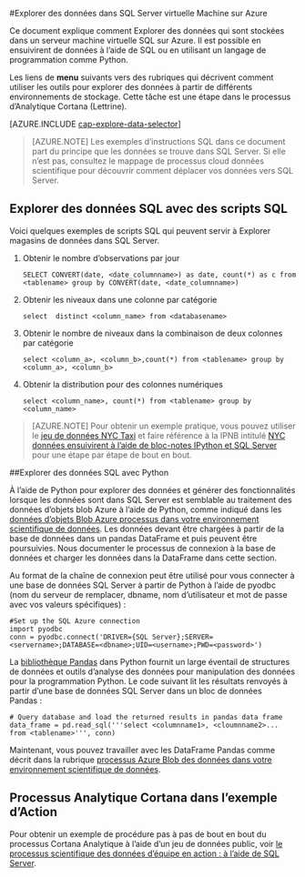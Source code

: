 <properties 
    pageTitle="Explorer des données dans SQL Server virtuelle Machine sur Azure | Microsoft Azure" 
    description="Comment Explorer des données qui sont stockées dans un serveur machine virtuelle SQL sur Azure." 
    services="machine-learning" 
    documentationCenter="" 
    authors="bradsev" 
    manager="jhubbard" 
    editor="cgronlun" />

<tags 
    ms.service="machine-learning" 
    ms.workload="data-services" 
    ms.tgt_pltfrm="na" 
    ms.devlang="na" 
    ms.topic="article" 
    ms.date="09/13/2016" 
    ms.author="bradsev" /> 

#<a name="explore-data-in-sql-server-virtual-machine-on-azure"></a>Explorer des données dans SQL Server virtuelle Machine sur Azure


Ce document explique comment Explorer des données qui sont stockées dans un serveur machine virtuelle SQL sur Azure. Il est possible en ensuivirent de données à l’aide de SQL ou en utilisant un langage de programmation comme Python.

Les liens de **menu** suivants vers des rubriques qui décrivent comment utiliser les outils pour explorer des données à partir de différents environnements de stockage. Cette tâche est une étape dans le processus d’Analytique Cortana (Lettrine).

[AZURE.INCLUDE [cap-explore-data-selector](../../includes/cap-explore-data-selector.md)]


> [AZURE.NOTE] Les exemples d’instructions SQL dans ce document part du principe que les données se trouve dans SQL Server. Si elle n’est pas, consultez le mappage de processus cloud données scientifique pour découvrir comment déplacer vos données vers SQL Server.



## <a name="sql-dataexploration"></a>Explorer des données SQL avec des scripts SQL

Voici quelques exemples de scripts SQL qui peuvent servir à Explorer magasins de données dans SQL Server.

1. Obtenir le nombre d’observations par jour

    `SELECT CONVERT(date, <date_columnname>) as date, count(*) as c from <tablename> group by CONVERT(date, <date_columnname>)` 

2. Obtenir les niveaux dans une colonne par catégorie

    `select  distinct <column_name> from <databasename>`

3. Obtenir le nombre de niveaux dans la combinaison de deux colonnes par catégorie 

    `select <column_a>, <column_b>,count(*) from <tablename> group by <column_a>, <column_b>`

4. Obtenir la distribution pour des colonnes numériques

    `select <column_name>, count(*) from <tablename> group by <column_name>`

> [AZURE.NOTE] Pour obtenir un exemple pratique, vous pouvez utiliser le [jeu de données NYC Taxi](http://www.andresmh.com/nyctaxitrips/) et faire référence à la IPNB intitulé [NYC données ensuivirent à l’aide de bloc-notes IPython et SQL Server](https://github.com/Azure/Azure-MachineLearning-DataScience/blob/master/Misc/DataScienceProcess/iPythonNotebooks/machine-Learning-data-science-process-sql-walkthrough.ipynb) pour une étape par étape de bout en bout.

##<a name="python"></a>Explorer des données SQL avec Python

À l’aide de Python pour explorer des données et générer des fonctionnalités lorsque les données sont dans SQL Server est semblable au traitement des données d’objets blob Azure à l’aide de Python, comme indiqué dans les [données d’objets Blob Azure processus dans votre environnement scientifique de données](machine-learning-data-science-process-data-blob.md). Les données devant être chargées à partir de la base de données dans un pandas DataFrame et puis peuvent être poursuivies. Nous documenter le processus de connexion à la base de données et charger les données dans la DataFrame dans cette section.

Au format de la chaîne de connexion peut être utilisé pour vous connecter à une base de données SQL Server à partir de Python à l’aide de pyodbc (nom du serveur de remplacer, dbname, nom d’utilisateur et mot de passe avec vos valeurs spécifiques) :

    #Set up the SQL Azure connection
    import pyodbc   
    conn = pyodbc.connect('DRIVER={SQL Server};SERVER=<servername>;DATABASE=<dbname>;UID=<username>;PWD=<password>')

La [bibliothèque Pandas](http://pandas.pydata.org/) dans Python fournit un large éventail de structures de données et outils d’analyse des données pour manipulation des données pour la programmation Python. Le code suivant lit les résultats renvoyés à partir d’une base de données SQL Server dans un bloc de données Pandas :

    # Query database and load the returned results in pandas data frame
    data_frame = pd.read_sql('''select <columnname1>, <cloumnname2>... from <tablename>''', conn)

Maintenant, vous pouvez travailler avec les DataFrame Pandas comme décrit dans la rubrique [processus Azure Blob des données dans votre environnement scientifique de données](machine-learning-data-science-process-data-blob.md).

## <a name="cortana-analytics-process-in-action-example"></a>Processus Analytique Cortana dans l’exemple d’Action

Pour obtenir un exemple de procédure pas à pas de bout en bout du processus Cortana Analytique à l’aide d’un jeu de données public, voir [le processus scientifique des données d’équipe en action : à l’aide de SQL Server](machine-learning-data-science-process-sql-walkthrough.md).

 
